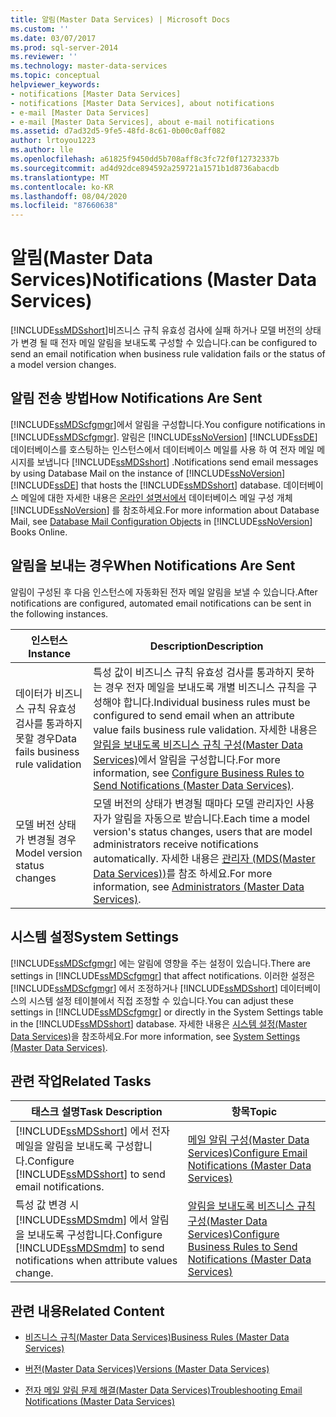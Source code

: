 ```yaml
---
title: 알림(Master Data Services) | Microsoft Docs
ms.custom: ''
ms.date: 03/07/2017
ms.prod: sql-server-2014
ms.reviewer: ''
ms.technology: master-data-services
ms.topic: conceptual
helpviewer_keywords:
- notifications [Master Data Services]
- notifications [Master Data Services], about notifications
- e-mail [Master Data Services]
- e-mail [Master Data Services], about e-mail notifications
ms.assetid: d7ad32d5-9fe5-48fd-8c61-0b00c0aff082
author: lrtoyou1223
ms.author: lle
ms.openlocfilehash: a61825f9450dd5b708aff8c3fc72f0f12732337b
ms.sourcegitcommit: ad4d92dce894592a259721a1571b1d8736abacdb
ms.translationtype: MT
ms.contentlocale: ko-KR
ms.lasthandoff: 08/04/2020
ms.locfileid: "87660638"
---
```

# <a name="notifications-master-data-services"></a><span data-ttu-id="d479c-102">알림(Master Data Services)</span><span class="sxs-lookup"><span data-stu-id="d479c-102">Notifications (Master Data Services)</span></span>
  [!INCLUDE[ssMDSshort](../includes/ssmdsshort-md.md)]<span data-ttu-id="d479c-103">비즈니스 규칙 유효성 검사에 실패 하거나 모델 버전의 상태가 변경 될 때 전자 메일 알림을 보내도록 구성할 수 있습니다.</span><span class="sxs-lookup"><span data-stu-id="d479c-103">can be configured to send an email notification when business rule validation fails or the status of a model version changes.</span></span>  
  
## <a name="how-notifications-are-sent"></a><span data-ttu-id="d479c-104">알림 전송 방법</span><span class="sxs-lookup"><span data-stu-id="d479c-104">How Notifications Are Sent</span></span>  
 <span data-ttu-id="d479c-105">[!INCLUDE[ssMDScfgmgr](../includes/ssmdscfgmgr-md.md)]에서 알림을 구성합니다.</span><span class="sxs-lookup"><span data-stu-id="d479c-105">You configure notifications in [!INCLUDE[ssMDScfgmgr](../includes/ssmdscfgmgr-md.md)].</span></span> <span data-ttu-id="d479c-106">알림은 [!INCLUDE[ssNoVersion](../includes/ssnoversion-md.md)] [!INCLUDE[ssDE](../includes/ssde-md.md)] 데이터베이스를 호스팅하는 인스턴스에서 데이터베이스 메일를 사용 하 여 전자 메일 메시지를 보냅니다 [!INCLUDE[ssMDSshort](../includes/ssmdsshort-md.md)] .</span><span class="sxs-lookup"><span data-stu-id="d479c-106">Notifications send email messages by using Database Mail on the instance of [!INCLUDE[ssNoVersion](../includes/ssnoversion-md.md)] [!INCLUDE[ssDE](../includes/ssde-md.md)] that hosts the [!INCLUDE[ssMDSshort](../includes/ssmdsshort-md.md)] database.</span></span> <span data-ttu-id="d479c-107">데이터베이스 메일에 대한 자세한 내용은 [온라인 설명서에서](../relational-databases/database-mail/database-mail-configuration-objects.md) 데이터베이스 메일 구성 개체 [!INCLUDE[ssNoVersion](../includes/ssnoversion-md.md)] 를 참조하세요.</span><span class="sxs-lookup"><span data-stu-id="d479c-107">For more information about Database Mail, see [Database Mail Configuration Objects](../relational-databases/database-mail/database-mail-configuration-objects.md) in [!INCLUDE[ssNoVersion](../includes/ssnoversion-md.md)] Books Online.</span></span>  
  
## <a name="when-notifications-are-sent"></a><span data-ttu-id="d479c-108">알림을 보내는 경우</span><span class="sxs-lookup"><span data-stu-id="d479c-108">When Notifications Are Sent</span></span>  
 <span data-ttu-id="d479c-109">알림이 구성된 후 다음 인스턴스에 자동화된 전자 메일 알림을 보낼 수 있습니다.</span><span class="sxs-lookup"><span data-stu-id="d479c-109">After notifications are configured, automated email notifications can be sent in the following instances.</span></span>  
  
|<span data-ttu-id="d479c-110">인스턴스</span><span class="sxs-lookup"><span data-stu-id="d479c-110">Instance</span></span>|<span data-ttu-id="d479c-111">Description</span><span class="sxs-lookup"><span data-stu-id="d479c-111">Description</span></span>|  
|--------------|-----------------|  
|<span data-ttu-id="d479c-112">데이터가 비즈니스 규칙 유효성 검사를 통과하지 못할 경우</span><span class="sxs-lookup"><span data-stu-id="d479c-112">Data fails business rule validation</span></span>|<span data-ttu-id="d479c-113">특성 값이 비즈니스 규칙 유효성 검사를 통과하지 못하는 경우 전자 메일을 보내도록 개별 비즈니스 규칙을 구성해야 합니다.</span><span class="sxs-lookup"><span data-stu-id="d479c-113">Individual business rules must be configured to send email when an attribute value fails business rule validation.</span></span> <span data-ttu-id="d479c-114">자세한 내용은 [알림을 보내도록 비즈니스 규칙 구성&#40;Master Data Services&#41;](configure-business-rules-to-send-notifications-master-data-services.md)에서 알림을 구성합니다.</span><span class="sxs-lookup"><span data-stu-id="d479c-114">For more information, see [Configure Business Rules to Send Notifications &#40;Master Data Services&#41;](configure-business-rules-to-send-notifications-master-data-services.md).</span></span>|  
|<span data-ttu-id="d479c-115">모델 버전 상태가 변경될 경우</span><span class="sxs-lookup"><span data-stu-id="d479c-115">Model version status changes</span></span>|<span data-ttu-id="d479c-116">모델 버전의 상태가 변경될 때마다 모델 관리자인 사용자가 알림을 자동으로 받습니다.</span><span class="sxs-lookup"><span data-stu-id="d479c-116">Each time a model version's status changes, users that are model administrators receive notifications automatically.</span></span> <span data-ttu-id="d479c-117">자세한 내용은 [관리자 &#40;MDS(Master Data Services)&#41;](../../2014/master-data-services/administrators-master-data-services.md)를 참조 하세요.</span><span class="sxs-lookup"><span data-stu-id="d479c-117">For more information, see [Administrators &#40;Master Data Services&#41;](../../2014/master-data-services/administrators-master-data-services.md).</span></span>|  
  
## <a name="system-settings"></a><span data-ttu-id="d479c-118">시스템 설정</span><span class="sxs-lookup"><span data-stu-id="d479c-118">System Settings</span></span>  
 <span data-ttu-id="d479c-119">[!INCLUDE[ssMDScfgmgr](../includes/ssmdscfgmgr-md.md)] 에는 알림에 영향을 주는 설정이 있습니다.</span><span class="sxs-lookup"><span data-stu-id="d479c-119">There are settings in [!INCLUDE[ssMDScfgmgr](../includes/ssmdscfgmgr-md.md)] that affect notifications.</span></span> <span data-ttu-id="d479c-120">이러한 설정은 [!INCLUDE[ssMDScfgmgr](../includes/ssmdscfgmgr-md.md)] 에서 조정하거나 [!INCLUDE[ssMDSshort](../includes/ssmdsshort-md.md)] 데이터베이스의 시스템 설정 테이블에서 직접 조정할 수 있습니다.</span><span class="sxs-lookup"><span data-stu-id="d479c-120">You can adjust these settings in [!INCLUDE[ssMDScfgmgr](../includes/ssmdscfgmgr-md.md)] or directly in the System Settings table in the [!INCLUDE[ssMDSshort](../includes/ssmdsshort-md.md)] database.</span></span> <span data-ttu-id="d479c-121">자세한 내용은 [시스템 설정&#40;Master Data Services&#41;](../../2014/master-data-services/system-settings-master-data-services.md)을 참조하세요.</span><span class="sxs-lookup"><span data-stu-id="d479c-121">For more information, see [System Settings &#40;Master Data Services&#41;](../../2014/master-data-services/system-settings-master-data-services.md).</span></span>  
  
## <a name="related-tasks"></a><span data-ttu-id="d479c-122">관련 작업</span><span class="sxs-lookup"><span data-stu-id="d479c-122">Related Tasks</span></span>  
  
|<span data-ttu-id="d479c-123">태스크 설명</span><span class="sxs-lookup"><span data-stu-id="d479c-123">Task Description</span></span>|<span data-ttu-id="d479c-124">항목</span><span class="sxs-lookup"><span data-stu-id="d479c-124">Topic</span></span>|  
|----------------------|-----------|  
|<span data-ttu-id="d479c-125">[!INCLUDE[ssMDSshort](../includes/ssmdsshort-md.md)] 에서 전자 메일을 알림을 보내도록 구성합니다.</span><span class="sxs-lookup"><span data-stu-id="d479c-125">Configure [!INCLUDE[ssMDSshort](../includes/ssmdsshort-md.md)] to send email notifications.</span></span>|[<span data-ttu-id="d479c-126">메일 알림 구성&#40;Master Data Services&#41;</span><span class="sxs-lookup"><span data-stu-id="d479c-126">Configure Email Notifications &#40;Master Data Services&#41;</span></span>](../../2014/master-data-services/configure-email-notifications-master-data-services.md)|  
|<span data-ttu-id="d479c-127">특성 값 변경 시 [!INCLUDE[ssMDSmdm](../includes/ssmdsmdm-md.md)] 에서 알림을 보내도록 구성합니다.</span><span class="sxs-lookup"><span data-stu-id="d479c-127">Configure [!INCLUDE[ssMDSmdm](../includes/ssmdsmdm-md.md)] to send notifications when attribute values change.</span></span>|[<span data-ttu-id="d479c-128">알림을 보내도록 비즈니스 규칙 구성&#40;Master Data Services&#41;</span><span class="sxs-lookup"><span data-stu-id="d479c-128">Configure Business Rules to Send Notifications &#40;Master Data Services&#41;</span></span>](configure-business-rules-to-send-notifications-master-data-services.md)|  
  
## <a name="related-content"></a><span data-ttu-id="d479c-129">관련 내용</span><span class="sxs-lookup"><span data-stu-id="d479c-129">Related Content</span></span>  
  
-   [<span data-ttu-id="d479c-130">비즈니스 규칙&#40;Master Data Services&#41;</span><span class="sxs-lookup"><span data-stu-id="d479c-130">Business Rules &#40;Master Data Services&#41;</span></span>](../../2014/master-data-services/business-rules-master-data-services.md)  
  
-   [<span data-ttu-id="d479c-131">버전&#40;Master Data Services&#41;</span><span class="sxs-lookup"><span data-stu-id="d479c-131">Versions &#40;Master Data Services&#41;</span></span>](../../2014/master-data-services/versions-master-data-services.md)  
  
-   [<span data-ttu-id="d479c-132">전자 메일 알림 문제 해결(Master Data Services)</span><span class="sxs-lookup"><span data-stu-id="d479c-132">Troubleshooting Email Notifications (Master Data Services)</span></span>](https://social.technet.microsoft.com/wiki/contents/articles/troubleshooting-email-notifications-master-data-services.aspx)  
  
  
